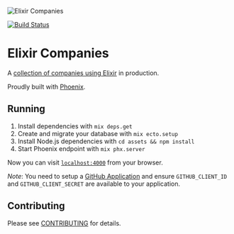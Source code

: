 ![Elixir Companies](https://user-images.githubusercontent.com/73386/33328317-e6e58c6e-d416-11e7-9a16-b60700db0a51.png)

[![Build Status](https://travis-ci.org/doomspork/elixir-companies.svg?branch=master)](https://travis-ci.org/doomspork/elixir-companies)

# Elixir Companies

A [collection of companies using Elixir](https://elixir-companies.com/) in production.

Proudly built with [Phoenix](https://phoenixframework.org).

## Running

1. Install dependencies with `mix deps.get`
1. Create and migrate your database with `mix ecto.setup`
1. Install Node.js dependencies with `cd assets && npm install`
1. Start Phoenix endpoint with `mix phx.server`

Now you can visit [`localhost:4000`](http://localhost:4000) from your browser.

_Note_: You need to setup a [GitHub Application](https://developer.github.com/) and ensure `GITHUB_CLIENT_ID` and `GITHUB_CLIENT_SECRET` are available to your application.

## Contributing

Please see [CONTRIBUTING](CONTRIBUTING.md) for details.
